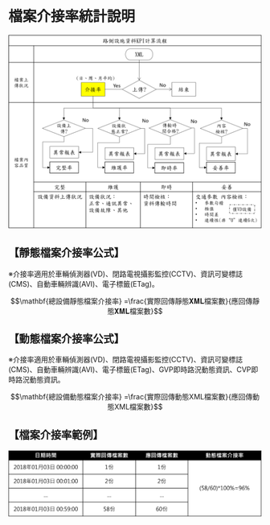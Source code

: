 # 檔案介接率統計說明

![&#x4ECB;&#x63A5;&#x7387;&#x9069;&#x7528;&#x65BC;&#x8ECA;&#x8F1B;&#x5075;&#x6E2C;&#x5668;\(VD\)&#x3001;&#x9589;&#x8DEF;&#x96FB;&#x8996;&#x651D;&#x5F71;&#x76E3;&#x63A7;\(CCTV\)&#x3001;&#x8CC7;&#x8A0A;&#x53EF;&#x8B8A;&#x6A19;&#x8A8C;\(CMS\)&#x3001;&#x81EA;&#x52D5;&#x8ECA;&#x8F1B;&#x8FA8;&#x8B58;\(AVI\)&#x3001;&#x96FB;&#x5B50;&#x6A19;&#x7C64;\(ETag\)](https://raw.githubusercontent.com/trafficmotc/UploadInformation/master/KPI/路側設施資料KPI計算流程.png)

## 【靜態檔案介接率公式】

※介接率適用於車輛偵測器\(VD\)、閉路電視攝影監控\(CCTV\)、資訊可變標誌\(CMS\)、自動車輛辨識\(AVI\)、電子標籤\(ETag\)。

$$\mathbf{總設備靜態檔案介接率} =\frac{實際回傳靜態𝐗𝐌𝐋檔案數}{應回傳靜態𝐗𝐌𝐋檔案數}$$

## 【動態檔案介接率公式】

※介接率適用於車輛偵測器\(VD\)、閉路電視攝影監控\(CCTV\)、資訊可變標誌\(CMS\)、自動車輛辨識\(AVI\)、電子標籤\(ETag\)、GVP即時路況動態資訊、CVP即時路況動態資訊。

$$\mathbf{總設備動態檔案介接率} =\frac{實際回傳動態XML檔案數}{應回傳動態XML檔案數}$$

## 【檔案介接率範例】

![](https://raw.githubusercontent.com/trafficmotc/UploadInformation/master/KPI/介接率範例圖.png)

